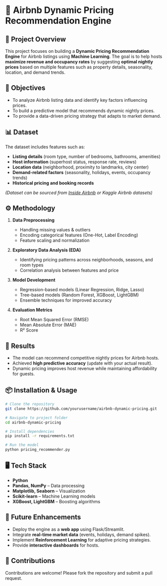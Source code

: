 # 🏡 Airbnb Dynamic Pricing Recommendation Engine  

## 📌 Project Overview  
This project focuses on building a **Dynamic Pricing Recommendation Engine** for Airbnb listings using **Machine Learning**. The goal is to help hosts **maximize revenue and occupancy rates** by suggesting **optimal nightly prices** based on multiple features such as property details, seasonality, location, and demand trends.  

## 🎯 Objectives  
- To analyze Airbnb listing data and identify key factors influencing prices.  
- To build a predictive model that recommends dynamic nightly prices.  
- To provide a data-driven pricing strategy that adapts to market demand.  

## 📊 Dataset  
The dataset includes features such as:  
- **Listing details** (room type, number of bedrooms, bathrooms, amenities)  
- **Host information** (superhost status, response rate, reviews)  
- **Location data** (neighborhood, proximity to landmarks, city center)  
- **Demand-related factors** (seasonality, holidays, events, occupancy trends)  
- **Historical pricing and booking records**  

*(Dataset can be sourced from [Inside Airbnb](http://insideairbnb.com/) or Kaggle Airbnb datasets)*  

## ⚙️ Methodology  
1. **Data Preprocessing**  
   - Handling missing values & outliers  
   - Encoding categorical features (One-Hot, Label Encoding)  
   - Feature scaling and normalization  

2. **Exploratory Data Analysis (EDA)**  
   - Identifying pricing patterns across neighborhoods, seasons, and room types  
   - Correlation analysis between features and price  

3. **Model Development**  
   - Regression-based models (Linear Regression, Ridge, Lasso)  
   - Tree-based models (Random Forest, XGBoost, LightGBM)  
   - Ensemble techniques for improved accuracy  

4. **Evaluation Metrics**  
   - Root Mean Squared Error (RMSE)  
   - Mean Absolute Error (MAE)  
   - R² Score  

## 🚀 Results  
- The model can recommend competitive nightly prices for Airbnb hosts.  
- Achieved **high predictive accuracy** (update with your actual result).  
- Dynamic pricing improves host revenue while maintaining affordability for guests.  

## 📦 Installation & Usage  
```bash
# Clone the repository
git clone https://github.com/yourusername/airbnb-dynamic-pricing.git

# Navigate to project folder
cd airbnb-dynamic-pricing

# Install dependencies
pip install -r requirements.txt

# Run the model
python pricing_recommender.py
```

## 🖥️ Tech Stack  
- **Python**  
- **Pandas, NumPy** – Data processing  
- **Matplotlib, Seaborn** – Visualization  
- **Scikit-learn** – Machine Learning models  
- **XGBoost, LightGBM** – Boosting algorithms  

## 📌 Future Enhancements  
- Deploy the engine as a **web app** using Flask/Streamlit.  
- Integrate **real-time market data** (events, holidays, demand spikes).  
- Implement **Reinforcement Learning** for adaptive pricing strategies.  
- Provide **interactive dashboards** for hosts.  

## 🤝 Contributions  
Contributions are welcome! Please fork the repository and submit a pull request.  
